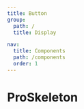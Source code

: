 ```yaml
---
title: Button
group:
  path: /
  title: Display

nav:
  title: Components
  path: /components
  order: 1
---
```


# ProSkeleton

<code src="../Button/demo.tsx" />
